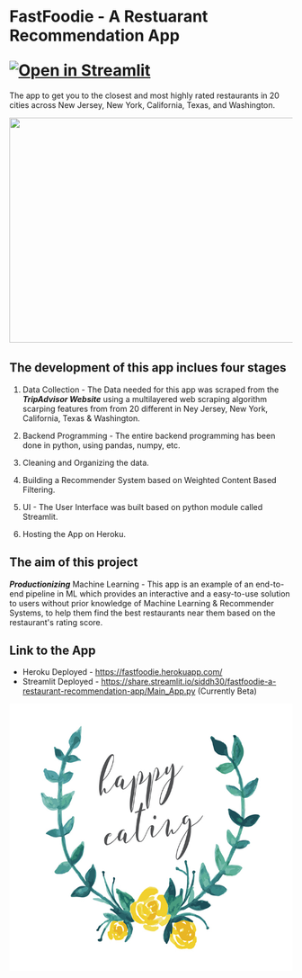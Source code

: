 # <p align = "left"> FastFoodie - A Restuarant Recommendation App </p></p> [![Open in Streamlit](https://static.streamlit.io/badges/streamlit_badge_black_white.svg)](https://share.streamlit.io/siddh30/fastfoodie-a-restaurant-recommendation-app/Main_App.py)
The app to get you to the closest and most highly rated restaurants in 20 cities across New Jersey, New York, California, Texas, and Washington.

<p align = "left"><img width="700" img height="400" src="https://github.com/siddh30/FastFoodie-A-Restaurant-Recommendation-App/blob/master/Data/Food.png"></p>


## The development of this app inclues four stages
1) Data Collection - The Data needed for this app was scraped from the ***TripAdvisor Website*** using a multilayered web scraping algorithm scarping features from from 20 different in Ney Jersey, New York, California, Texas & Washington.

2) Backend Programming - The entire backend programming has been done in python, using pandas, numpy, etc.

3) Cleaning and Organizing the data.

4) Building a Recommender System based on Weighted Content Based Filtering.  

5) UI - The User Interface was built based on python module called Streamlit.

6) Hosting the App on Heroku.


## The aim of this project
***Productionizing*** Machine Learning - This app is an example of an end-to-end pipeline in ML which provides an interactive and a easy-to-use solution to users without prior knowledge of Machine Learning & Recommender Systems, to help them find the best restaurants near them based on the restaurant's rating score. 

## Link to the App
* Heroku Deployed - https://fastfoodie.herokuapp.com/
* Streamlit Deployed - https://share.streamlit.io/siddh30/fastfoodie-a-restaurant-recommendation-app/Main_App.py (Currently Beta)

<p align = "left"><img width="700" img height="475" src="https://github.com/siddh30/FastFoodie-The-Restaurant-Recommendation-App/blob/master/Data/happy_eating.jpg"></p>
